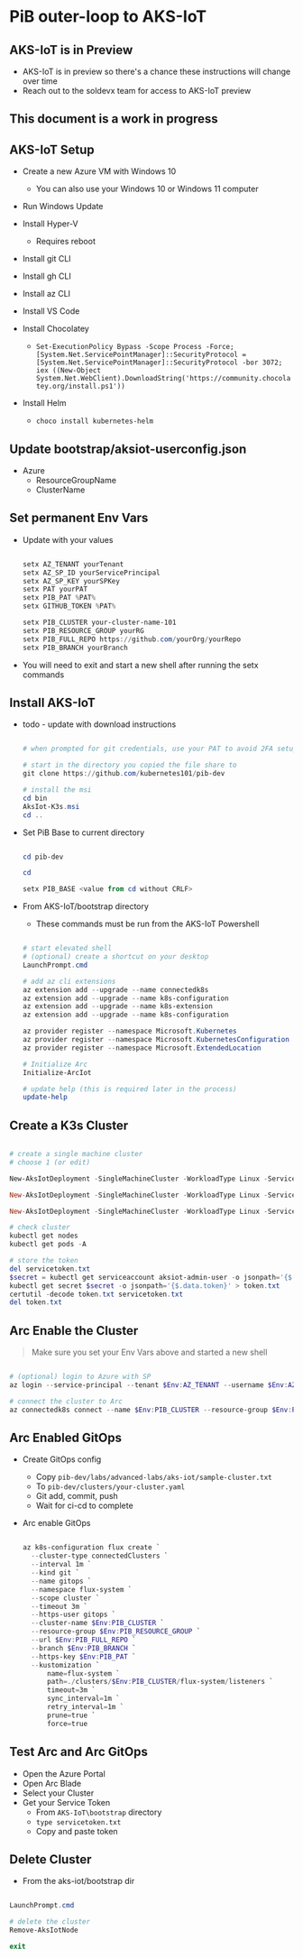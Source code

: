 # PiB outer-loop to AKS-IoT

## AKS-IoT is in Preview

- AKS-IoT is in preview so there's a chance these instructions will change over time
- Reach out to the soldevx team for access to AKS-IoT preview

## This document is a work in progress

## AKS-IoT Setup

- Create a new Azure VM with Windows 10
  - You can also use your Windows 10 or Windows 11 computer
- Run Windows Update
- Install Hyper-V
  - Requires reboot
- Install git CLI
- Install gh CLI
- Install az CLI
- Install VS Code

- Install Chocolatey
  - `Set-ExecutionPolicy Bypass -Scope Process -Force; [System.Net.ServicePointManager]::SecurityProtocol = [System.Net.ServicePointManager]::SecurityProtocol -bor 3072; iex ((New-Object System.Net.WebClient).DownloadString('https://community.chocolatey.org/install.ps1'))`

- Install Helm
  - `choco install kubernetes-helm`

## Update bootstrap/aksiot-userconfig.json

- Azure
  - ResourceGroupName
  - ClusterName

## Set permanent Env Vars

- Update with your values

  ```powershell

  setx AZ_TENANT yourTenant
  setx AZ_SP_ID yourServicePrincipal
  setx AZ_SP_KEY yourSPKey
  setx PAT yourPAT
  setx PIB_PAT %PAT%
  setx GITHUB_TOKEN %PAT%

  setx PIB_CLUSTER your-cluster-name-101
  setx PIB_RESOURCE_GROUP yourRG
  setx PIB_FULL_REPO https://github.com/yourOrg/yourRepo
  setx PIB_BRANCH yourBranch

  ```

- You will need to exit and start a new shell after running the setx commands

## Install AKS-IoT

- todo - update with download instructions

  ```powershell

  # when prompted for git credentials, use your PAT to avoid 2FA setup / issues

  # start in the directory you copied the file share to
  git clone https://github.com/kubernetes101/pib-dev

  # install the msi
  cd bin
  AksIot-K3s.msi
  cd ..

  ```

- Set PiB Base to current directory

  ```powershell

  cd pib-dev

  cd

  setx PIB_BASE <value from cd without CRLF>

  ```

- From AKS-IoT/bootstrap directory
  - These commands must be run from the AKS-IoT Powershell

  ```powershell

  # start elevated shell
  # (optional) create a shortcut on your desktop
  LaunchPrompt.cmd

  # add az cli extensions
  az extension add --upgrade --name connectedk8s
  az extension add --upgrade --name k8s-configuration
  az extension add --upgrade --name k8s-extension
  az extension add --upgrade --name k8s-configuration

  az provider register --namespace Microsoft.Kubernetes
  az provider register --namespace Microsoft.KubernetesConfiguration
  az provider register --namespace Microsoft.ExtendedLocation

  # Initialize Arc
  Initialize-ArcIot

  # update help (this is required later in the process)
  update-help

  ```

## Create a K3s Cluster

```powershell

# create a single machine cluster
# choose 1 (or edit)

New-AksIotDeployment -SingleMachineCluster -WorkloadType Linux -ServiceIPRangeSize 10 -LinuxVmCpuCount 2 -LinuxVmMemoryInMB 4096

New-AksIotDeployment -SingleMachineCluster -WorkloadType Linux -ServiceIPRangeSize 10 -LinuxVmCpuCount 4 -LinuxVmMemoryInMB 8192

New-AksIotDeployment -SingleMachineCluster -WorkloadType Linux -ServiceIPRangeSize 10 -LinuxVmCpuCount 6 -LinuxVmMemoryInMB 12288

# check cluster
kubectl get nodes
kubectl get pods -A

# store the token
del servicetoken.txt
$secret = kubectl get serviceaccount aksiot-admin-user -o jsonpath='{$.secrets[0].name}'
kubectl get secret $secret -o jsonpath='{$.data.token}' > token.txt
certutil -decode token.txt servicetoken.txt
del token.txt

```

## Arc Enable the Cluster

> Make sure you set your Env Vars above and started a new shell

```powershell

# (optional) login to Azure with SP
az login --service-principal --tenant $Env:AZ_TENANT --username $Env:AZ_SP_ID --password $Env:AZ_SP_KEY

# connect the cluster to Arc
az connectedk8s connect --name $Env:PIB_CLUSTER --resource-group $Env:PIB_RESOURCE_GROUP

```

## Arc Enabled GitOps

- Create GitOps config
  - Copy `pib-dev/labs/advanced-labs/aks-iot/sample-cluster.txt`
  - To `pib-dev/clusters/your-cluster.yaml`
  - Git add, commit, push
  - Wait for ci-cd to complete

- Arc enable GitOps

  ```powershell

  az k8s-configuration flux create `
    --cluster-type connectedClusters `
    --interval 1m `
    --kind git `
    --name gitops `
    --namespace flux-system `
    --scope cluster `
    --timeout 3m `
    --https-user gitops `
    --cluster-name $Env:PIB_CLUSTER `
    --resource-group $Env:PIB_RESOURCE_GROUP `
    --url $Env:PIB_FULL_REPO `
    --branch $Env:PIB_BRANCH `
    --https-key $Env:PIB_PAT `
    --kustomization `
        name=flux-system `
        path=./clusters/$Env:PIB_CLUSTER/flux-system/listeners `
        timeout=3m `
        sync_interval=1m `
        retry_interval=1m `
        prune=true `
        force=true

  ```

## Test Arc and Arc GitOps

- Open the Azure Portal
- Open Arc Blade
- Select your Cluster
- Get your Service Token
  - From `AKS-IoT\bootstrap` directory
  - `type servicetoken.txt`
  - Copy and paste token

## Delete Cluster

- From the aks-iot/bootstrap dir

```powershell

LaunchPrompt.cmd

# delete the cluster
Remove-AksIotNode

exit

```
